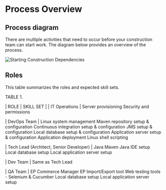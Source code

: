 # Process Overview

## Process diagram

There are multiple activities that need to occur before your construction team can start work. The diagram below provides an overview of the process.

![Starting Construction Dependencies](https://developers.elasticpath.com/sites/default/files/imported/commerce/7.1/images/process-flows/starting-construction/Starting_Construction_Dependencies.png)

## Roles

This table summarizes the roles and expected skill sets.

TABLE 1.

| ROLE | SKILL SET |
| IT Operations |
Server provisioning
Security and permissions

| DevOps Team |
Linux system management
Maven repository setup & configuration
Continuous integration setup & configuration
JMS setup & configuration
Local database setup & configuration
Application server setup & configuration
Application deployment
Linux shell scripting

| Tech Lead (Architect, Senior Developer) |
Java
Maven
Java IDE setup
Local database setup
Local application server setup

| Dev Team |
Same as Tech Lead

| QA Team |
EP Commerce Manager
EP Import/Export tool
Web testing tools - Selenium & Cucumber
Local database setup
Local application server setup